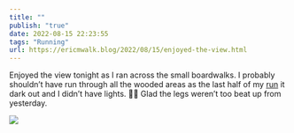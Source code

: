 ```yaml
---
title: ""
publish: "true"
date: 2022-08-15 22:23:55
tags: "Running"
url: https://ericmwalk.blog/2022/08/15/enjoyed-the-view.html
---
```


Enjoyed the view tonight as I ran across the small boardwalks. I probably shouldn’t have run through all the wooded areas as the last half of my [run](http://www.strava.com/activities/7645274217) it dark out and I didn’t have lights. 🤷‍♂️ Glad the legs weren’t too beat up from yesterday.

![](https://ericmwalk.blog/uploads/2022/849622d27b.jpg)